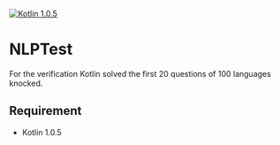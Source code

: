 [![Kotlin 1.0.5](https://img.shields.io/badge/Kotlin-1.0.5-blue.svg)](http://kotlinlang.org)
# NLPTest
For the verification Kotlin solved the first 20 questions of 100 languages knocked.

## Requirement
* Kotlin 1.0.5
